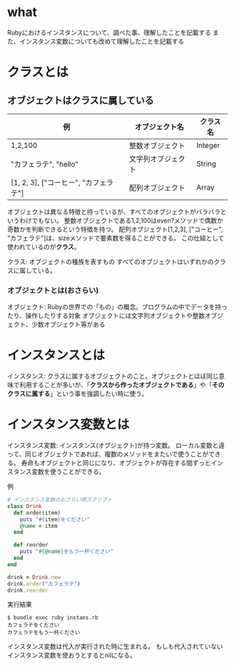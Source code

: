# what
Rubyにおけるインスタンスについて、調べた事、理解したことを記載する
また、インスタンス変数についても改めて理解したことを記載する

# クラスとは
## オブジェクトはクラスに属している

|例|オブジェクト名|クラス名|
| --- | --- | --- |
| 1,2,100 | 整数オブジェクト | Integer |
| "カフェラテ", "hello" | 文字列オブジェクト | String |
| [1, 2, 3], ["コーヒー", "カフェラテ"] | 配列オブジェクト | Array |

オブジェクトは異なる特徴と持っているが、すべてのオブジェクトがバラバラというわけでもない。
整数オブジェクトである1,2,100はeven?メソッドで偶数か奇数かを判断できるという特徴を持つ。
配列オブジェクト[1,2,3],  ["コーヒー", "カフェラテ"]は、sizeメソッドで要素数を得ることができる。
この仕組として使われているのが**クラス**。

クラス: オブジェクトの種族を表すもの
すべてのオブジェクトはいずれかのクラスに属している。

### オブジェクトとは(おさらい)
オブジェクト: Rubyの世界での「もの」の概念。プログラムの中でデータを持ったり、操作したりする対象
オブジェクトには文字列オブジェクトや整数オブジェクト、少数オブジェクト等がある

# インスタンスとは
インスタンス: クラスに属するオブジェクトのこと。オブジェクトとほぼ同じ意味で利用することが多いが、「**クラスから作ったオブジェクトである**」や「**そのクラスに属する**」という事を強調したい時に使う。

# インスタンス変数とは
インスタンス変数: インスタンス(オブジェクト)が持つ変数。
ローカル変数と違って、同じオブジェクトであれば、複数のメソッドをまたいで使うことができる。
寿命もオブジェクトと同じになり、オブジェクトが存在する間ずっとインスタンス変数を使うことができる。

例

```ruby
# インスタンス変数のおさらい用スクリプト
class Drink
  def order(item)
    puts "#{item}をください"
    @name = item
  end

  def reorder
    puts "#{@name}をもう一杯ください"
  end
end

drink = Drink.new
drink.order("カフェラテ")
drink.reorder
```

実行結果
```
$ bundle exec ruby instans.rb
カフェラテをください
カフェラテをもう一杯ください
```

インスタンス変数は代入が実行された時に生まれる。
もしも代入されていないインスタンス変数を使おうとするとnilになる。
